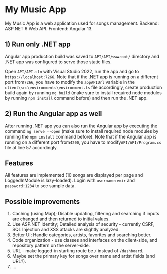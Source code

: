 # My Music App

My Music App is a web application used for songs management. Backend: ASP.NET 6 Web API. Frontend: Angular 13.

## 1) Run only .NET app

Angular app production build was saved to `API/API/wwwroot/` directory and .NET app was configured to serve those static files.

Open `API/API.sln` with Visual Studio 2022, run the app and go to `https://localhost:7266`. Note that if the .NET app is running on a different port from`7266`, you have to modify the `appAPIUrl` variable in the `client\src\environments\environment.ts` file accordingly, create production build again by running `ng build` (make sure to install required node modules by running `npm install` command before) and then run the .NET app.

## 2) Run the Angular app as well

After running .NET app you can also run the Angular app by executing the command `ng serve --open` (make sure to install required node modules by running the `npm install` command before). Note that if the Angular app is running on a different port from`4200`, you have to modify`API/API/Program.cs` file at line 57 accordingly.

## Features

All features are implemented (10 songs are displayed per page and LoggedInModule is lazy-loaded). Login with `username:emir` and `password:1234` to see sample data.

## Possible improvements

1. Caching (using Map); Disable updating, filtering and searching if inputs are changed and then returned to initial values.
2. Use ASP.NET Identity; Detailed analysis of security - currently CSRF, SQL Injection and XSS attacks are slightly analyzed.
3. Better UI; Handle categories, artists, favorites and searching better.
4. Code organization - use classes and interfaces on the client-side, and repository pattern on the server-side.
5. URL - make logged-in starting route be `/` instead of `/dashboard`.
6. Maybe set the primary key for songs over name and artist fields (and URL?).
7. ...